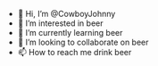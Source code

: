 - 👋 Hi, I’m @CowboyJohnny
- 👀 I’m interested in beer
- 🌱 I’m currently learning beer
- 💞️ I’m looking to collaborate on beer
- 📫 How to reach me drink beer

<!---
CowboyJohnny/CowboyJohnny is a ✨ special ✨ repository because its `README.md` (this file) appears on your GitHub profile.
You can click the Preview link to take a look at your changes.
--->
